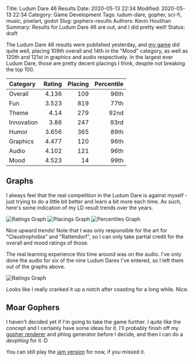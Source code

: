 Title: Ludum Dare 46 Results
Date: 2020-05-13 22:34
Modified: 2020-05-13 22:34
Category: Game Development
Tags: ludum-dare, gopher, sci-fi, music, pixelart, godot
Slug: gophers-results
Authors: Kevin Houlihan
Summary: Results for Ludum Dare 46 are out, and I did pretty well!
Status: draft

The Ludum Dare 46 results were published yesterday, and [my game](https://hyperlinkyourheart.itch.io/gophers) did quite well, placing 109th overall and 14th in the "Mood" category, as well as 120th and 121st in graphics and audio respectively. In the largest ever Ludum Dare, those are pretty decent placings I think, despite not breaking the top 100.

Category | Rating | Placing | Percentile
:--- | ---: | ---: | ---:
Overall | 4.136 | 109 | 96th
Fun | 3.523 | 819 | 77th
Theme | 4.14 | 279 | 92nd
Innovation | 3.86 | 247 | 93rd
Humor | 3.656 | 365 | 89th
Graphics | 4.477 | 120 | 96th
Audio | 4.102 | 121 | 96th
Mood | 4.523 | 14 | 99th

## Graphs

I always feel that the real competition in the Ludum Dare is against myself - just trying to do a little bit better and learn a bit more each time. As such, here's some indication of my LD result trends over the years.

![Ratings Graph]({static}/images/gophers-results/ratings_ogm.png)
![Placings Graph]({static}/images/gophers-results/placings_ogm.png)
![Percentiles Graph]({static}/images/gophers-results/percentiles_ogm.png)

Nice upward trends! Note that I was only responsible for the art for "Claustrophobia" and "Rattendorf", so I can only take partial credit for the overall and mood ratings of those.

The real learning experience this time around was on the audio. I've only done the audio for six of the nine Ludum Dares I've entered, so I left them out of the graphs above.

![Ratings Graph]({static}/images/gophers-results/ratings_audio.png)

Looks like I really cranked it up a notch after coasting for a long while. Nice.

## Moar Gophers

I haven't decided yet if I'm going to take the game further. I quite like the concept and I certainly have some ideas for it. I'll probably finish off my [gopher renderer](https://github.com/khoulihan/gopher-render) and phlog generator before I decide, and then I can do a _devphlog_ for it :D

You can still play the [jam version](https://hyperlinkyourheart.itch.io/gophers) for now, if you missed it.
